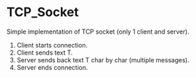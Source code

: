 # TCP_Socket
Simple implementation of TCP socket (only 1 client and server).

1. Client starts connection.
2. Client sends text T.
3. Server sends back text T char by char (multiple messages).
4. Server ends connection.
